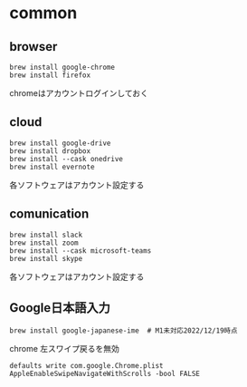 # common

## browser

```
brew install google-chrome
brew install firefox
```

chromeはアカウントログインしておく

## cloud

```
brew install google-drive
brew install dropbox
brew install --cask onedrive
brew install evernote
```

各ソフトウェアはアカウント設定する


## comunication

```
brew install slack
brew install zoom
brew install --cask microsoft-teams
brew install skype
```

各ソフトウェアはアカウント設定する

## Google日本語入力

```
brew install google-japanese-ime  # M1未対応2022/12/19時点
```

chrome 左スワイプ戻るを無効

```
defaults write com.google.Chrome.plist AppleEnableSwipeNavigateWithScrolls -bool FALSE
```

